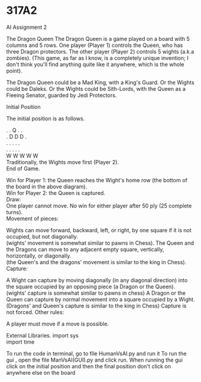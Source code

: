 # 317A2
AI Assignment 2

The Dragon Queen
The Dragon Queen is a game played on a board with 5 columns and 5 rows. One player (Player 1) controls the Queen, who has three Dragon protectors.  The other player (Player 2) controls 5 wights (a.k.a zombies).  (This game, as far as I know, is a completely unique invention; I don't think you'll find anything quite like it anywhere, which is the whole point).  

The Dragon Queen could be a Mad King, with a King's Guard.  Or the Wights could be Daleks.  Or the Wights could be Sith-Lords, with the Queen as a Fleeing Senator, guarded by Jedi Protectors.  

Initial Position

The initial position is as follows.  
  
. . Q . .  
. D D D .   
. . . . .  
. . . . .  
W W W W W  
Traditionally, the Wights move first (Player 2).  
End of Game. 

Win for Player 1: the Queen reaches the Wight's home row (the bottom of the board in the above diagram).  
Win for Player 2: the Queen is captured.    
Draw:  
One player cannot move.
No win for either player after 50 ply (25 complete turns).  
Movement of pieces:  

Wights can move forward, backward, left, or right, by one square if it is not occupied, but not diagonally.  
(wights' movement is somewhat similar to pawns in Chess). 
The Queen and the Dragons can move to any adjacent empty square, vertically, horizontally, or diagonally.  
(the Queen's and the dragons' movement is similar to the king in Chess). 
Capture:  

A Wight can capture by moving diagonally (in any diagonal direction) into the square occupied by an opposing piece (a Dragon or the Queen).  
(wights' capture is somewhat similar to pawns in chess)
A Dragon or the Queen can capture by normal movement into a square occupied by a Wight.  
(Dragons' and Queen's capture is similar to the king in Chess)
Capture is not forced. 
Other rules:  

A player must move if a move is possible.  



External Libraries. 
import sys  
import time  

To run the code in terminal, go to file HumanVsAI.py and run it
To run the gui , open the file ManVsAI(GUI).py  and click run.
When running the gui click on the initial position and then the final position don't click on anywhere else on the board
